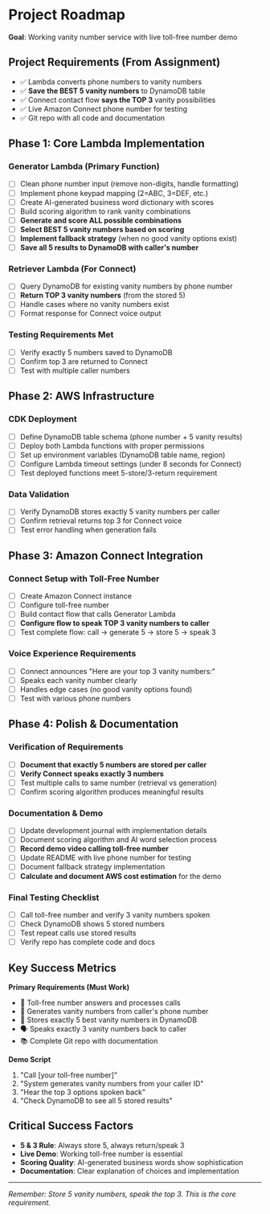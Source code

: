# Project Roadmap

**Goal**: Working vanity number service with live toll-free number demo

## Project Requirements (From Assignment)
- ✅ Lambda converts phone numbers to vanity numbers
- ✅ **Save the BEST 5 vanity numbers** to DynamoDB table
- ✅ Connect contact flow **says the TOP 3** vanity possibilities
- ✅ Live Amazon Connect phone number for testing
- ✅ Git repo with all code and documentation

## Phase 1: Core Lambda Implementation

### Generator Lambda (Primary Function)
- [ ] Clean phone number input (remove non-digits, handle formatting)
- [ ] Implement phone keypad mapping (2=ABC, 3=DEF, etc.)
- [ ] Create AI-generated business word dictionary with scores
- [ ] Build scoring algorithm to rank vanity combinations
- [ ] **Generate and score ALL possible combinations**
- [ ] **Select BEST 5 vanity numbers based on scoring**
- [ ] **Implement fallback strategy** (when no good vanity options exist)
- [ ] **Save all 5 results to DynamoDB with caller's number**

### Retriever Lambda (For Connect)
- [ ] Query DynamoDB for existing vanity numbers by phone number
- [ ] **Return TOP 3 vanity numbers** (from the stored 5)
- [ ] Handle cases where no vanity numbers exist
- [ ] Format response for Connect voice output

### Testing Requirements Met
- [ ] Verify exactly 5 numbers saved to DynamoDB
- [ ] Confirm top 3 are returned to Connect
- [ ] Test with multiple caller numbers

## Phase 2: AWS Infrastructure

### CDK Deployment
- [ ] Define DynamoDB table schema (phone number + 5 vanity results)
- [ ] Deploy both Lambda functions with proper permissions
- [ ] Set up environment variables (DynamoDB table name, region)
- [ ] Configure Lambda timeout settings (under 8 seconds for Connect)
- [ ] Test deployed functions meet 5-store/3-return requirement

### Data Validation
- [ ] Verify DynamoDB stores exactly 5 vanity numbers per caller
- [ ] Confirm retrieval returns top 3 for Connect voice
- [ ] Test error handling when generation fails

## Phase 3: Amazon Connect Integration

### Connect Setup with Toll-Free Number
- [ ] Create Amazon Connect instance
- [ ] Configure toll-free number
- [ ] Build contact flow that calls Generator Lambda
- [ ] **Configure flow to speak TOP 3 vanity numbers to caller**
- [ ] Test complete flow: call → generate 5 → store 5 → speak 3

### Voice Experience Requirements
- [ ] Connect announces "Here are your top 3 vanity numbers:"
- [ ] Speaks each vanity number clearly
- [ ] Handles edge cases (no good vanity options found)
- [ ] Test with various phone numbers

## Phase 4: Polish & Documentation

### Verification of Requirements
- [ ] **Document that exactly 5 numbers are stored per caller**
- [ ] **Verify Connect speaks exactly 3 numbers**
- [ ] Test multiple calls to same number (retrieval vs generation)
- [ ] Confirm scoring algorithm produces meaningful results

### Documentation & Demo
- [ ] Update development journal with implementation details
- [ ] Document scoring algorithm and AI word selection process
- [ ] **Record demo video calling toll-free number**
- [ ] Update README with live phone number for testing
- [ ] Document fallback strategy implementation
- [ ] **Calculate and document AWS cost estimation** for the demo

### Final Testing Checklist
- [ ] Call toll-free number and verify 3 vanity numbers spoken
- [ ] Check DynamoDB shows 5 stored numbers
- [ ] Test repeat calls use stored results
- [ ] Verify repo has complete code and docs

## Key Success Metrics

**Primary Requirements (Must Work)**
- 📱 Toll-free number answers and processes calls
- 🔢 Generates vanity numbers from caller's phone number
- 💾 Stores exactly 5 best vanity numbers in DynamoDB
- 🗣️ Speaks exactly 3 vanity numbers back to caller
- 📚 Complete Git repo with documentation

**Demo Script**
1. "Call [your toll-free number]"
2. "System generates vanity numbers from your caller ID"
3. "Hear the top 3 options spoken back"
4. "Check DynamoDB to see all 5 stored results"

## Critical Success Factors

- **5 & 3 Rule**: Always store 5, always return/speak 3
- **Live Demo**: Working toll-free number is essential
- **Scoring Quality**: AI-generated business words show sophistication
- **Documentation**: Clear explanation of choices and implementation

---

*Remember: Store 5 vanity numbers, speak the top 3. This is the core requirement.*